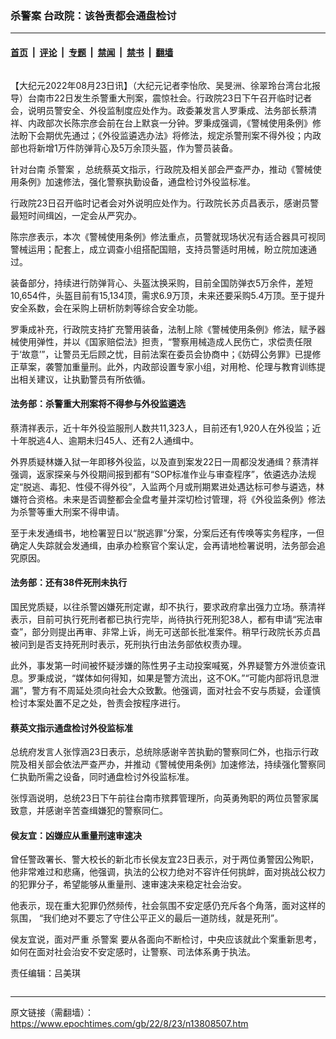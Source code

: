 ### 杀警案 台政院：该咎责都会通盘检讨

---

#### [首页](../../../..?n13808507) &nbsp;|&nbsp; [评论](../../../../../epoch-comment?n13808507) &nbsp;|&nbsp; [专题](../../../../../epoch-special?n13808507) &nbsp;|&nbsp; [禁闻](../../../../../epoch-news?n13808507) &nbsp;|&nbsp; [禁书](../../../../../books?n13808507) &nbsp;|&nbsp; [翻墙](https://github.com/gfw-breaker/nogfw/blob/master/README.md?n13808507)


<div class="column" id="artbody" itemprop="articleBody">
 <!-- article content begin -->
 <p>
  【大纪元2022年08月23日讯】（大纪元记者李怡欣、吴旻洲、徐翠玲台湾台北报导）台南市22日发生杀警重大刑案，震惊社会。行政院23日下午召开临时记者会，说明员警安全、外役监制度应处作为。政委兼发言人罗秉成、法务部长蔡清祥、内政部次长陈宗彦会前在台上默哀一分钟。罗秉成强调，《警械使用条例》修法盼下会期优先通过；《外役监遴选办法》将修法，规定杀警刑案不得外役；内政部也将新增1万件防弹背心及5万余顶头盔，作为警员装备。
 </p>
 <p>
  针对台南
  <ok href="https://www.epochtimes.com/gb/tag/%E6%9D%80%E8%AD%A6%E6%A1%88.html">
   杀警案
  </ok>
  ，总统蔡英文指示，行政院及相关部会严查严办，推动《警械使用条例》加速修法，强化警察执勤设备，通盘检讨外役监标准。
 </p>
 <p>
  行政院23日召开临时记者会对外说明应处作为。行政院长苏贞昌表示，感谢员警最短时间缉凶，一定会从严究办。
 </p>
 <p>
  陈宗彦表示，本次《警械使用条例》修法重点，员警就现场状况有适合器具可视同警械运用；配套上，成立调查小组搭配国赔，支持员警适时用械，盼立院加速通过。
 </p>
 <p>
  装备部分，持续进行防弹背心、头盔汰换采购，目前全国防弹衣5万余件，差短10,654件，头盔目前有15,134顶，需求6.9万顶，未来还要采购5.4万顶。至于提升安全系数，会在采购上研析防刺等综合安全功能。
 </p>
 <p>
  罗秉成补充，行政院支持扩充警用装备，法制上除《警械使用条例》修法，赋予器械使用弹性，并以《国家赔偿法》担责，“警察用械造成人民伤亡，求偿责任限于‘故意’”，让警员无后顾之忧，目前法案在委员会协商中；《妨碍公务罪》已提修正草案，袭警加重量刑。此外，内政部设置专家小组，对用枪、伦理与教育训练提出相关建议，让执勤警员有所依循。
 </p>
 <h4>
  法务部：杀警重大刑案将不得参与外役监遴选
 </h4>
 <p>
  蔡清祥表示，近十年外役监服刑人数共11,323人，目前还有1,920人在外役监；近十年脱逃4人、逾期未归45人、还有2人通缉中。
 </p>
 <p>
  外界质疑林嫌入狱一年即移外役监，以及直到案发22日一周都没发通缉？蔡清祥强调，返家探亲与外役期间报到都有“SOP标准作业与审查程序”，依遴选办法规定“脱逃、毒犯、性侵不得外役”，入监两个月或刑期累进处遇达标可参与遴选，林嫌符合资格。未来是否调整都会全盘考量并深切检讨管理，将《外役监条例》修法为杀警等重大刑案不得申请。
 </p>
 <p>
  至于未发通缉书，地检署翌日以“脱逃罪”分案，分案后还有传唤等实务程序，一但确定人失踪就会发通缉，由承办检察官个案认定，会再请地检署说明，法务部会追究原因。
 </p>
 <h4>
  法务部：还有38件死刑未执行
 </h4>
 <p>
  国民党质疑，以往杀警凶嫌死刑定谳，却不执行，要求政府拿出强力立场。蔡清祥表示，目前可执行死刑者都已执行完毕，尚待执行死刑犯38人，都有申请“宪法审查”，部分则提出再审、非常上诉，尚无可送部长批准案件。稍早行政院长苏贞昌被问到是否支持死刑时表示，死刑执行由法务部依权责办理。
 </p>
 <p>
  此外，事发第一时间被怀疑涉嫌的陈性男子主动投案喊冤，外界疑警方外泄侦查讯息。罗秉成说，“媒体如何得知，如果是警方流出，这不OK。”“可能内部将讯息泄漏”，警方有不周延处须向社会大众致歉。他强调，面对社会不安与质疑，会谨慎检讨本案处置不足之处，咎责会按程序进行。
 </p>
 <h4>
  蔡英文指示通盘检讨外役监标准
 </h4>
 <p>
  总统府发言人张惇涵23日表示，总统除感谢辛苦执勤的警察同仁外，也指示行政院及相关部会依法严查严办，并推动《警械使用条例》加速修法，持续强化警察同仁执勤所需之设备，同时通盘检讨外役监标准。
 </p>
 <p>
  张惇涵说明，总统23日下午前往台南市殡葬管理所，向英勇殉职的两位员警家属致意，并感谢辛苦查缉嫌犯的警察同仁。
 </p>
 <h4>
  侯友宜：凶嫌应从重量刑速审速决
 </h4>
 <p>
  曾任警政署长、警大校长的新北市长侯友宜23日表示，对于两位勇警因公殉职，他非常难过和悲痛，他强调，执法的公权力绝对不容许任何挑衅，面对挑战公权力的犯罪分子，希望能够从重量刑、速审速决来稳定社会治安。
 </p>
 <p>
  他表示，现在重大犯罪仍然频传，社会氛围不安定感仍充斥各个角落，面对这样的氛围， “我们绝对不要忘了守住公平正义的最后一道防线，就是死刑”。
 </p>
 <p>
  侯友宜说，面对严重
  <ok href="https://www.epochtimes.com/gb/tag/%E6%9D%80%E8%AD%A6%E6%A1%88.html">
   杀警案
  </ok>
  要从各面向不断检讨，中央应该就此个案重新思考，如何在面对社会治安不安定感时，让警察、司法体系勇于执法。
 </p>
 <p>
  责任编辑：吕美琪
 </p>
 <!-- article content end -->
</div>


---

原文链接（需翻墙）：https://www.epochtimes.com/gb/22/8/23/n13808507.htm
